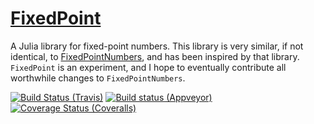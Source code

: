 # [FixedPoint](https://github.com/eschnett/FixedPoint.jl)

A Julia library for fixed-point numbers. This library is very similar,
if not identical, to
[FixedPointNumbers](https://github.com/JuliaMath/FixedPointNumbers.jl),
and has been inspired by that library. `FixedPoint` is an experiment,
and I hope to eventually contribute all worthwhile changes to
`FixedPointNumbers`.

[![Build Status (Travis)](https://travis-ci.org/eschnett/FixedPoint.jl.svg?branch=master)](https://travis-ci.org/eschnett/FixedPoint.jl)
[![Build status (Appveyor)](https://ci.appveyor.com/api/projects/status/m1rl6v9dgngsbeee?svg=true)](https://ci.appveyor.com/project/eschnett/fixedpoint-jl/branch/master)
[![Coverage Status (Coveralls)](https://coveralls.io/repos/github/eschnett/FixedPoint.jl/badge.svg?branch=master)](https://coveralls.io/github/eschnett/FixedPoint.jl?branch=master)
